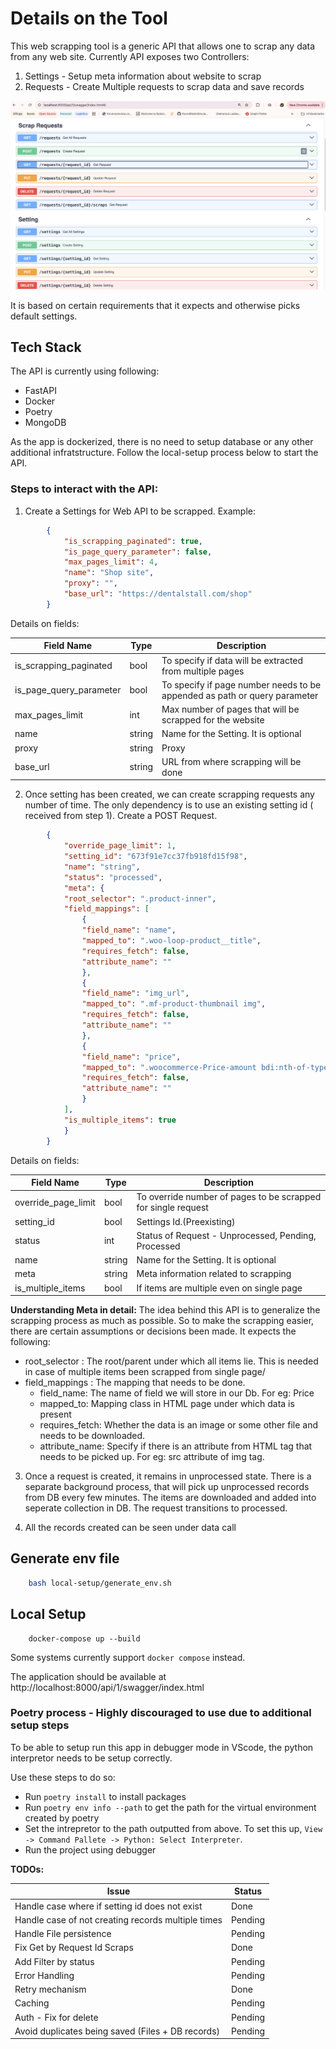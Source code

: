# Details on the Tool

This web scrapping tool is a generic API that allows one to scrap any data from any web site.
Currently API exposes two Controllers:
1. Settings - Setup meta information about website to scrap
2. Requests - Create Multiple requests to scrap data and save records

![alt text](image.png)

It is based on certain requirements that it expects and otherwise picks default settings.

## Tech Stack
The API is currently using following:

- FastAPI
- Docker
- Poetry
- MongoDB

As the app is dockerized, there is no need to setup database or any other additional infratstructure. Follow the local-setup process below to start the API.

### Steps to interact with the API:

1. Create a Settings for Web API to be scrapped. Example:

```json
        {
            "is_scrapping_paginated": true,
            "is_page_query_parameter": false,
            "max_pages_limit": 4,
            "name": "Shop site",
            "proxy": "",
            "base_url": "https://dentalstall.com/shop"
        }
```

Details on fields:

| Field Name | Type | Description |
|----------|----------|----------|
| is_scrapping_paginated | bool | To specify if data will be extracted from multiple pages |
| is_page_query_parameter | bool | To specify if page number needs to be appended as path or query parameter |
| max_pages_limit | int | Max number of pages that will be scrapped for the website |
| name | string | Name for the Setting. It is optional |
| proxy | string | Proxy |
| base_url | string | URL from where scrapping will be done |

2. Once setting has been created, we can create scrapping requests any number of time. The only dependency is to use an existing setting id ( received from step 1). Create a POST Request.

```json
        {
            "override_page_limit": 1,
            "setting_id": "673f91e7cc37fb918fd15f98",
            "name": "string",
            "status": "processed",
            "meta": {
            "root_selector": ".product-inner",
            "field_mappings": [
                {
                "field_name": "name",
                "mapped_to": ".woo-loop-product__title",
                "requires_fetch": false,
                "attribute_name": ""
                },
                {
                "field_name": "img_url",
                "mapped_to": ".mf-product-thumbnail img",
                "requires_fetch": false,
                "attribute_name": ""
                },
                {
                "field_name": "price",
                "mapped_to": ".woocommerce-Price-amount bdi:nth-of-type(1)",
                "requires_fetch": false,
                "attribute_name": ""
                }
            ],
            "is_multiple_items": true
            }
        }
```

Details on fields:

| Field Name | Type | Description |
|----------|----------|----------|
| override_page_limit | bool | To override number of pages to be scrapped for single request |
| setting_id | bool | Settings Id.(Preexisting) |
| status | int | Status of Request - Unprocessed, Pending, Processed |
| name | string | Name for the Setting. It is optional |
| meta | string | Meta information related to scrapping |
| is_multiple_items | bool | If items are multiple even on single page |


**Understanding Meta in detail:** 
The idea behind this API is to generalize the scrapping process as much as possible. So to make the scrapping easier, there are certain assumptions or decisions been made. It expects the following:

- root_selector : The root/parent under which all items lie. This is needed in case of multiple items been scrapped from single page/
- field_mappings : The mapping that needs to be done.
  - field_name: The name of field we will store in our Db. For eg: Price
  - mapped_to: Mapping class in HTML page under which data is present
  - requires_fetch: Whether the data is an image or some other file and needs to be downloaded.
  - attribute_name: Specify if there is an attribute from HTML tag that needs to be picked up. For eg: src attribute of img tag.


3. Once a request is created, it remains in unprocessed state. There is a separate background process, that will pick up unprocessed records from DB every few minutes. The items are downloaded and added into seperate collection in DB. The request transitions to processed.

4. All the records created can be seen under data call


## Generate env file

```sh
    bash local-setup/generate_env.sh
```

## Local Setup

```
    docker-compose up --build
```

Some systems currently support `docker compose` instead. 

The application should be available at http://localhost:8000/api/1/swagger/index.html


### Poetry process - Highly discouraged to use due to additional setup steps
To be able to setup run this app in debugger mode in VScode, the python interpretor needs to be setup correctly.

Use these steps to do so:

- Run `poetry install` to install packages
- Run `poetry env info --path` to get the path for the virtual environment created by poetry
- Set the intrepretor to the path outputted from above. To set this up, `View -> Command Pallete -> Python: Select Interpreter`.
- Run the project using debugger



**TODOs:**

| Issue                                                 | Status      |
|-------------------------------------------------------|-------------|
| Handle case where if setting id does not exist        | Done        |
| Handle case of not creating records multiple times    | Pending     |
| Handle File persistence                               | Pending     |
| Fix Get by Request Id Scraps                          | Done     |
| Add Filter by status                                  | Pending     |
| Error Handling                                        | Pending     |
| Retry mechanism                                       | Done        |
| Caching                                               | Pending     |
| Auth - Fix for delete                                 | Pending     |
| Avoid duplicates being saved (Files + DB records)     | Pending     |
